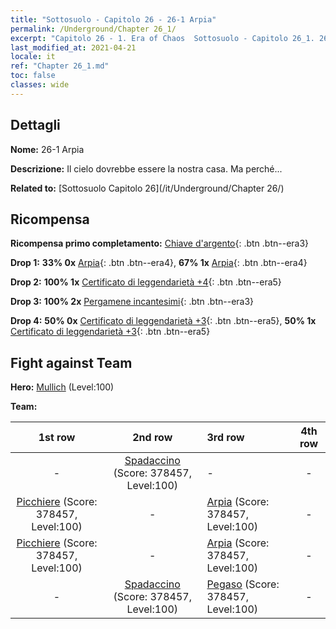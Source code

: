 ```yaml
---
title: "Sottosuolo - Capitolo 26 - 26-1 Arpia"
permalink: /Underground/Chapter 26_1/
excerpt: "Capitolo 26 - 1. Era of Chaos  Sottosuolo - Capitolo 26_1. 26-1 Arpia"
last_modified_at: 2021-04-21
locale: it
ref: "Chapter 26_1.md"
toc: false
classes: wide
---
```


## Dettagli

 **Nome:** 26-1 Arpia

 **Descrizione:** Il cielo dovrebbe essere la nostra casa. Ma perché...

 **Related to:** [Sottosuolo Capitolo 26](/it/Underground/Chapter 26/)

## Ricompensa

 **Ricompensa primo completamento:** [Chiave d'argento](/it/Items/con_693/){: .btn .btn--era3}

 **Drop 1:** **33% 0x** [Arpia](/it/Items/unt_245/){: .btn .btn--era4}, **67% 1x** [Arpia](/it/Items/unt_245/){: .btn .btn--era4}

 **Drop 2:** **100% 1x** [Certificato di leggendarietà +4](/it/Items/mat_95/){: .btn .btn--era5}

 **Drop 3:** **100% 2x** [Pergamene incantesimi](/it/Items/con_694/){: .btn .btn--era3}

 **Drop 4:** **50% 0x** [Certificato di leggendarietà +3](/it/Items/mat_88/){: .btn .btn--era5}, **50% 1x** [Certificato di leggendarietà +3](/it/Items/mat_88/){: .btn .btn--era5}


## Fight against Team
 **Hero:** [Mullich](/it/heroes/Mullich/) (Level:100)

 **Team:**


  | 1st row | 2nd row | 3rd row | 4th row |
  |:----:|:----:|:----|:----:|
  | - | [Spadaccino](/it/units/Swordsman/) (Score: 378457, Level:100)  | - | - |
  | [Picchiere](/it/units/Pikeman/) (Score: 378457, Level:100)  | - | [Arpia](/it/units/Harpy/) (Score: 378457, Level:100)  | - |
  | [Picchiere](/it/units/Pikeman/) (Score: 378457, Level:100)  | - | [Arpia](/it/units/Harpy/) (Score: 378457, Level:100)  | - |
  | - | [Spadaccino](/it/units/Swordsman/) (Score: 378457, Level:100)  | [Pegaso](/it/units/Pegasus/) (Score: 378457, Level:100)  | - |


